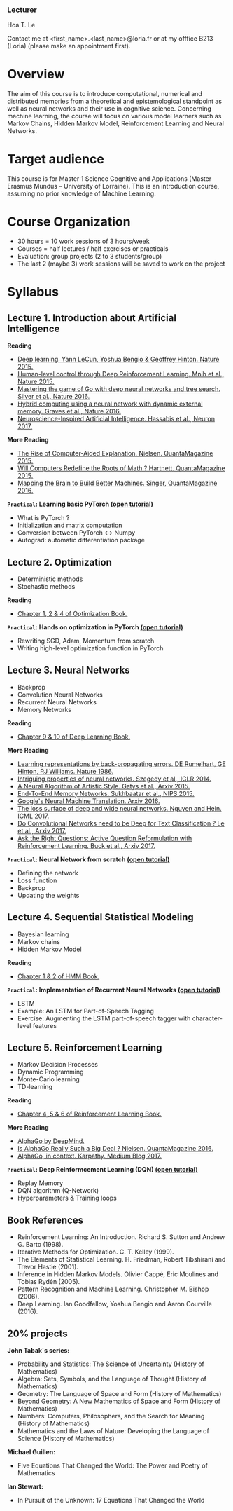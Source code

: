 ### Lecturer

Hoa T. Le

Contact me at <first_name>.<last_name>@loria.fr 
or at my offfice B213 (Loria) (please make an appointment first).

# Overview

The aim of this course is to introduce computational, numerical and distributed memories from a theoretical and epistemological standpoint as well as neural networks and their use in cognitive science. Concerning machine learning, the course will focus on various model learners such as Markov Chains, Hidden Markov Model, Reinforcement Learning and Neural Networks.

# Target audience

This course is for Master 1 Science Cognitive and Applications (Master Erasmus Mundus – University of Lorraine). This is an introduction course, assuming no prior knowledge of Machine Learning.

# Course Organization

- 30 hours = 10 work sessions of 3 hours/week
- Courses = half lectures / half exercises or practicals
- Evaluation: group projects (2 to 3 students/group)
- The last 2 (maybe 3) work sessions will be saved to work on the project

# Syllabus

## Lecture 1. Introduction about Artificial Intelligence

__Reading__
* [Deep learning. Yann LeCun,	Yoshua Bengio	& Geoffrey Hinton. Nature 2015.](http://www.nature.com/nature/journal/v521/n7553/full/nature14539.html?foxtrotcallback=true)
* [Human-level control through Deep Reinforcement Learning. Mnih et al., Nature 2015.](https://storage.googleapis.com/deepmind-media/dqn/DQNNaturePaper.pdf)
* [Mastering the game of Go with deep neural networks and tree search. Silver et al., Nature 2016.](https://storage.googleapis.com/deepmind-media/alphago/AlphaGoNaturePaper.pdf)
* [Hybrid computing using a neural network with dynamic external memory. Graves et al., Nature 2016.](https://www.nature.com/articles/nature20101.epdf?author_access_token=ImTXBI8aWbYxYQ51Plys8NRgN0jAjWel9jnR3ZoTv0MggmpDmwljGswxVdeocYSurJ3hxupzWuRNeGvvXnoO8o4jTJcnAyhGuZzXJ1GEaD-Z7E6X_a9R-xqJ9TfJWBqz)
* [Neuroscience-Inspired Artificial Intelligence. Hassabis et al., Neuron 2017.](https://deepmind.com/documents/113/Neuron.pdf)

__More Reading__
* [The Rise of Computer-Aided Explanation. Nielsen. QuantaMagazine 2015.](https://www.quantamagazine.org/the-rise-of-computer-aided-explanation-20150723)
* [Will Computers Redefine the Roots of Math ? Hartnett. QuantaMagazine 2015.](https://www.quantamagazine.org/univalent-foundations-redefines-mathematics-20150519)
* [Mapping the Brain to Build Better Machines. Singer, QuantaMagazine 2016.](https://www.quantamagazine.org/mapping-the-brain-to-build-better-machines-20160406)

__`Practical`: Learning basic PyTorch [(open tutorial)](http://pytorch.org/tutorials/beginner/deep_learning_60min_blitz.html)__
* What is PyTorch ?
* Initialization and matrix computation
* Conversion between PyTorch <-> Numpy
* Autograd: automatic differentiation package

## Lecture 2. Optimization

- Deterministic methods
- Stochastic methods

__Reading__
* [Chapter 1, 2 & 4 of Optimization Book.](https://www.amazon.com/Iterative-Methods-Optimization-Frontiers-Mathematics/dp/0898714338)

__`Practical`: Hands on optimization in PyTorch [(open tutorial)](http://pytorch.org/docs/master/optim.html)__
* Rewriting SGD, Adam, Momentum from scratch
* Writing high-level optimization function in PyTorch

## Lecture 3. Neural Networks

- Backprop
- Convolution Neural Networks
- Recurrent Neural Networks
- Memory Networks

__Reading__
* [Chapter 9 & 10 of Deep Learning Book.](http://www.deeplearningbook.org/contents/TOC.html)

__More Reading__
* [Learning representations by back-propagating errors. DE Rumelhart, GE Hinton, RJ Williams. Nature 1986.](http://www.cs.toronto.edu/~hinton/absps/naturebp.pdf)
* [Intriguing properties of neural networks. Szegedy et al., ICLR 2014.](https://arxiv.org/abs/1312.6199)
* [A Neural Algorithm of Artistic Style. Gatys et al., Arxiv 2015.](https://arxiv.org/abs/1508.06576)
* [End-To-End Memory Networks. Sukhbaatar et al., NIPS 2015.](https://arxiv.org/abs/1503.08895)
* [Google's Neural Machine Translation. Arxiv 2016.](https://arxiv.org/abs/1609.08144)
* [The loss surface of deep and wide neural networks. Nguyen and Hein. ICML 2017.](https://arxiv.org/abs/1704.08045)
* [Do Convolutional Networks need to be Deep for Text Classification ? Le et al., Arxiv 2017.](https://arxiv.org/abs/1707.04108)
* [Ask the Right Questions: Active Question Reformulation with Reinforcement Learning. Buck et al., Arxiv 2017.](https://arxiv.org/abs/1705.07830)

__`Practical`: Neural Network from scratch [(open tutorial)](http://pytorch.org/tutorials/beginner/blitz/neural_networks_tutorial.html#)__
* Defining the network
* Loss function
* Backprop
* Updating the weights

## Lecture 4. Sequential Statistical Modeling

- Bayesian learning
- Markov chains
- Hidden Markov Model

__Reading__
* [Chapter 1 & 2 of HMM Book.](https://www.amazon.com/Inference-Hidden-Markov-Springer-Statistics/dp/0387402640)

__`Practical`: Implementation of Recurrent Neural Networks [(open tutorial)](http://pytorch.org/tutorials/beginner/nlp/sequence_models_tutorial.html)__
* LSTM
* Example: An LSTM for Part-of-Speech Tagging
* Exercise: Augmenting the LSTM part-of-speech tagger with character-level features

## Lecture 5. Reinforcement Learning

- Markov Decision Processes
- Dynamic Programming
- Monte-Carlo learning
- TD-learning

__Reading__
* [Chapter 4, 5 & 6 of Reinforcement Learning Book.](https://www.amazon.com/Reinforcement-Learning-Introduction-Adaptive-Computation/dp/0262193981)

__More Reading__
* [AlphaGo by DeepMind.](https://deepmind.com/research/alphago/)
* [Is AlphaGo Really Such a Big Deal ? Nielsen. QuantaMagazine 2016.](https://www.quantamagazine.org/is-alphago-really-such-a-big-deal-20160329/)
* [AlphaGo, in context. Karpathy. Medium Blog 2017.](https://medium.com/@karpathy/alphago-in-context-c47718cb95a5)

__`Practical`: Deep Reinformcement Learning (DQN) [(open tutorial)](http://pytorch.org/tutorials/intermediate/reinforcement_q_learning.html)__
* Replay Memory
* DQN algorithm (Q-Network)
* Hyperparameters & Training loops

## Book References
- Reinforcement Learning: An Introduction. Richard S. Sutton and Andrew G. Barto (1998). 
- Iterative Methods for Optimization. C. T. Kelley (1999). 
- The Elements of Statistical Learning. H. Friedman, Robert Tibshirani and Trevor Hastie (2001). 
- Inference in Hidden Markov Models. Olivier Cappé, Eric Moulines and Tobias Rydén (2005). 
- Pattern Recognition and Machine Learning. Christopher M. Bishop (2006). 
- Deep Learning. Ian Goodfellow, Yoshua Bengio and Aaron Courville (2016). 

## 20% projects

__John Tabak´s series:__
- Probability and Statistics: The Science of Uncertainty (History of Mathematics)
- Algebra: Sets, Symbols, and the Language of Thought (History of Mathematics) 
- Geometry: The Language of Space and Form (History of Mathematics)
- Beyond Geometry: A New Mathematics of Space and Form (History of Mathematics)
- Numbers: Computers, Philosophers, and the Search for Meaning (History of Mathematics)
- Mathematics and the Laws of Nature: Developing the Language of Science (History of Mathematics)

__Michael Guillen:__
- Five Equations That Changed the World: The Power and Poetry of Mathematics

__Ian Stewart:__
- In Pursuit of the Unknown: 17 Equations That Changed the World
